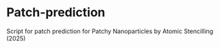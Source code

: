 # Patch-prediction
Script for patch prediction for Patchy Nanoparticles by Atomic Stencilling (2025)

